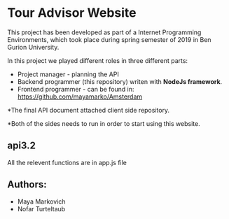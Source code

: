 
# Tour Advisor Website 

This project has been developed as part of a Internet Programming Environments, which took place during spring semester of 2019 in Ben Gurion University.

In this project we played different roles in three different parts: 
- Project manager - planning the API 
- Backend programmer (this repository) writen with **NodeJs framework**. 
- Frontend programmer - can be found in: https://github.com/mayamarko/Amsterdam


*The final API document attached client side repository.

*Both of the sides needs to run in order to start using this website.

## api3.2
All the relevent functions are in app.js file

## Authors:
  - Maya Markovich
  - Nofar Turteltaub

